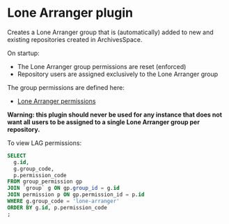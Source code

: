 # Lone Arranger plugin

Creates a Lone Arranger group that is (automatically) added to new
and existing repositories created in ArchivesSpace.

On startup:

- The Lone Arranger group permissions are reset (enforced)
- Repository users are assigned exclusively to the Lone Arranger group

The group permissions are defined here:

- [Lone Arranger permissions](https://lyrasis-my.sharepoint.com/:x:/g/personal/tang_lyrasis_org/ETDVwkHC8TlMj4JfUCCkH0MBEZo5cJea0ZSvdZ4IkVoe-w?e=DOaVvN)

**Warning: this plugin should never be used for any instance that
does not want all users to be assigned to a single Lone Arranger
group per repository.**

To view LAG permissions:

```sql
SELECT
  g.id,
  g.group_code,
  p.permission_code
FROM group_permission gp
JOIN `group` g ON gp.group_id = g.id
JOIN permission p ON gp.permission_id = p.id
WHERE g.group_code = 'lone-arranger'
ORDER BY g.id, p.permission_code
;
```
